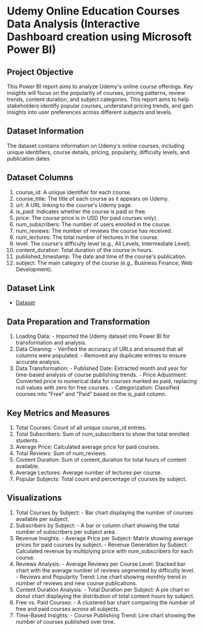 # Udemy Online Education Courses Data Analysis (Interactive Dashboard creation using Microsoft Power BI)
## Project Objective
This Power BI report aims to analyze Udemy's online course offerings. Key insights will focus on the popularity of courses, pricing patterns, review trends, content duration, and subject categories. This report aims to help stakeholders identify popular courses, understand pricing trends, and gain insights into user preferences across different subjects and levels.

## Dataset Information
The dataset contains information on Udemy's online courses, including unique identifiers, course details, pricing, popularity, difficulty levels, and publication dates
## Dataset Columns
1. course_id: A unique identifier for each course.
2. course_title: The title of each course as it appears on Udemy.
3. url: A URL linking to the course's Udemy page.
4. is_paid: Indicates whether the course is paid or free.
5. price: The course price is in USD (for paid courses only).
6. num_subscribers: The number of users enrolled in the course.
7. num_reviews: The number of reviews the course has received.
8. num_lectures: The total number of lectures in the course.
9. level: The course's difficulty level (e.g., All Levels, Intermediate Level).
10. content_duration: Total duration of the course in hours.
11. published_timestamp: The date and time of the course's publication.
12. subject: The main category of the course (e.g., Business Finance, Web Development).

## Dataset Link 
- <a href="https://github.com/nitinyeranale/Udemy-Curses-Power-BI-Dashboard/blob/main/udemy_courses_dataset.csv">Dataset</a>

## Data Preparation and Transformation
1. Loading Data:
                 - Imported the Udemy dataset into Power BI for transformation and analysis.
3. Data Cleaning:
                  - Verified the accuracy of URLs and ensured that all columns were populated.
                  - Removed any duplicate entries to ensure accurate analysis.
4. Data Transformation:
                       - Published Date: Extracted month and year for time-based analysis of course publishing trends.
                       - Price Adjustment: Converted price to numerical data for courses marked as paid, replacing null values with zero for free courses.
                       - Categorization: Classified courses into "Free" and "Paid" based on the is_paid column.

## Key Metrics and Measures
1. Total Courses: Count of all unique course_id entries.
2. Total Subscribers: Sum of num_subscribers to show the total enrolled students.
3. Average Price: Calculated average price for paid courses.
4. Total Reviews: Sum of num_reviews.
5. Content Duration: Sum of content_duration for total hours of content available.
6. Average Lectures: Average number of lectures per course.
7. Popular Subjects: Total count and percentage of courses by subject.

## Visualizations
1. Total Courses by Subject:
                           - Bar chart displaying the number of courses available per subject.
3. Subscribers by Subject:
                           - A bar or column chart showing the total number of subscribers per subject area.
5. Revenue Insights:
                      - Average Price per Subject: Matrix showing average prices for paid courses by subject.
                      - Revenue Generation by Subject: Calculated revenue by multiplying price with num_subscribers for each course.
7. Reviews Analysis:
                     - Average Reviews per Course Level: Stacked bar chart with the average number of reviews segmented by difficulty level.
                     - Reviews and Popularity Trend: Line chart showing monthly trend in number of reviews and new course publications.
9. Content Duration Analysis:
                            - Total Duration per Subject: A pie chart or donut chart displaying the distribution of total content hours by subject.
11. Free vs. Paid Courses:
                          - A clustered bar chart comparing the number of free and paid courses across all subjects.
13. Time-Based Insights:
                        - Course Publishing Trend: Line chart showing the number of courses published over time.

